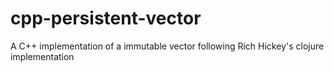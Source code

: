 cpp-persistent-vector
=====================

A C++ implementation of a immutable vector following Rich Hickey's clojure implementation
